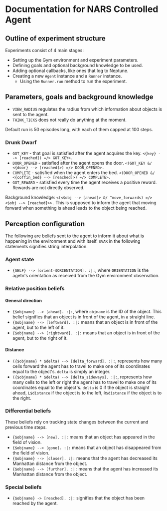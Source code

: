 # Documentation for NARS Controlled Agent

## Outline of experiment structure

Experiments consist of 4 main stages:
- Setting up the Gym environment and experiment parameters.
- Defining goals and optional background knowledge to be used.
- Adding optional callbacks, like ones that log to Neptune.
- Creating a new `Agent` instance and a `Runner` instance.
    - Using the `Runner.run` method to run the experiment.

## Parameters, goals and background knowledge
- `VIEW_RADIUS` regulates the radius from which information about objects is sent to the agent.
- `THINK_TICKS` does not really do anything at the moment.

Default run is 50 episodes long, with each of them capped at 100 steps.

### Drunk Dwarf
- `GOT_KEY` - that goal is satisfied after the agent acquires the key.
  `<{key} --> [reached]) =/> GOT_KEY>.`
- `DOOR_OPENED` - satisfied after the agent opens the door.
  `<(GOT_KEY &/ <{door} --> [reached]>) =/> DOOR_OPENED>.`
- `COMPLETE` - satisfied when the agent enters the bed.
  `<(DOOR_OPENED &/ <{coffin_bed} --> [reached]>) =/> COMPLETE>.`
- `GOT_REWARD` - satisfied every time the agent receives a positive reward. Rewards are not directly observed.

Background knowledge: `<(<$obj --> [ahead]> &/ ^move_forwards) =/> <$obj --> [reached]>>.` This is supposed to inform the agent that moving forward when something is ahead leads to the object being reached.

## Perception configuration
The following are beliefs sent to the agent to inform it about what is happening in the environment and with itself.
`$VAR` in the following statements signifies string interpolation.

### Agent state
- `{SELF} --> [orient-$ORIENTATION]. :|:`, where `ORIENTATION` is the agetn's orientation as received from the Gym environment observation.

### Relative position beliefs
#### General direction
- `{$objname} --> [ahead]. :|:`, where `objname` is the ID of the object.
  This belief signifies that an object is in front of the agent, in a straight line.
- `{$objname} --> [leftward]. :|:` means that an object is in front of the agent, but to the left of it.
- `{$objname} --> [rightward]. :|:` means that an object is in front of  the agent, but to the right of it.

#### Distance
- `({$objname} * $delta) --> [delta_forward]. :|:`, represents how many cells forward the agent has to travel to make one of its coordinates equal to the object's. `delta` is simply an integer.
- `({$objname} * $delta) --> [delta_sideways]. :|:`, represents how many cells to the left or right the agent has to travel to make one of its coordinates equal to the object's. `delta` is 0 if the object is straight ahead, `L$distance` if the object is to the left, `R$distance` if the object is to the right.


### Differential beliefs
These beliefs rely on tracking state changes between the current and previous time steps.
- `{$objname} --> [new]. :|:` means that an object has appeared in the field of vision.
- `{$objname} --> [gone]. :|:` means that an object has disappeared from the field of vision.
- `{$objname} --> [closer]. :|:` means that the agent has decreased its Manhattan distance from the object.
- `{$objname} --> [further]. :|:` means that the agent has increased its Manhattan distance from the object.

### Special beliefs
- `{$objname} -> [reached]. :|:` signifies that the object has been reached by the agent.
